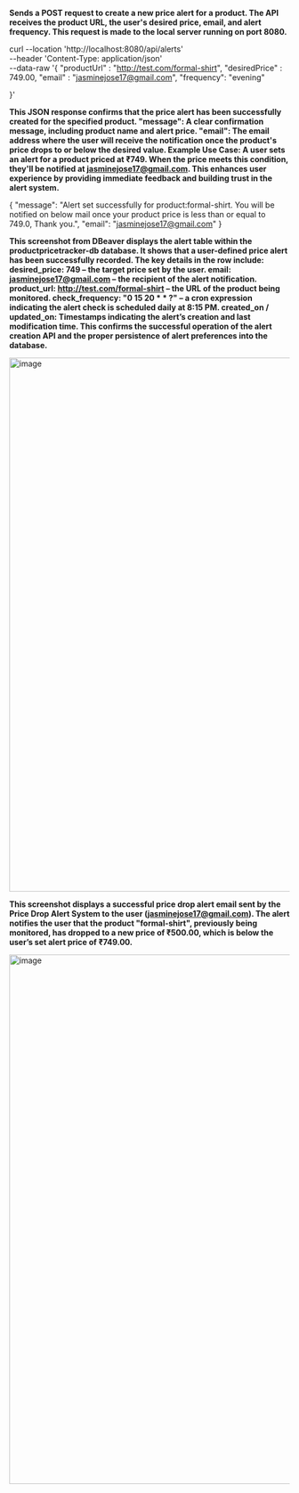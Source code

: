 **Sends a POST request to create a new price alert for a product.
The API receives the product URL, the user's desired price, email, and alert frequency.
This request is made to the local server running on port 8080.**

curl --location 'http://localhost:8080/api/alerts' \
--header 'Content-Type: application/json' \
--data-raw '{
    "productUrl" : "http://test.com/formal-shirt",
    "desiredPrice" : 749.00,
    "email" : "jasminejose17@gmail.com",
    "frequency": "evening"
    
}'


**This JSON response confirms that the price alert has been successfully created for the specified product.
"message": A clear confirmation message, including product name and alert price.
"email": The email address where the user will receive the notification once the product's price drops to or below the desired value.
Example Use Case:
A user sets an alert for a product priced at ₹749. When the price meets this condition, they'll be notified at jasminejose17@gmail.com.
This enhances user experience by providing immediate feedback and building trust in the alert system.**

{
    "message": "Alert set successfully for product:formal-shirt. You will be notified on below mail once your product price is less than or equal to 749.0, Thank you.",
    "email": "jasminejose17@gmail.com"
}

**This screenshot from DBeaver displays the alert table within the productpricetracker-db database. It shows that a user-defined price alert has been successfully recorded. The key details in the row include:
desired_price: 749 – the target price set by the user.
email: jasminejose17@gmail.com – the recipient of the alert notification.
product_url: http://test.com/formal-shirt – the URL of the product being monitored.
check_frequency: "0 15 20 * * ?" – a cron expression indicating the alert check is scheduled daily at 8:15 PM.
created_on / updated_on: Timestamps indicating the alert’s creation and last modification time.
This confirms the successful operation of the alert creation API and the proper persistence of alert preferences into the database.**

<img width="959" alt="image" src="https://github.com/user-attachments/assets/ea99c009-28a2-4f02-a6c6-eda974267bfb" />

**This screenshot displays a successful price drop alert email sent by the Price Drop Alert System to the user (jasminejose17@gmail.com). The alert notifies the user that the product "formal-shirt", previously being monitored, has dropped to a new price of ₹500.00, which is below the user’s set alert price of ₹749.00.**

<img width="951" alt="image" src="https://github.com/user-attachments/assets/6f365382-e3aa-4510-a2f1-9ef7884c585f" />
